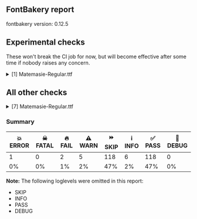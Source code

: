 ## FontBakery report

fontbakery version: 0.12.5



## Experimental checks

These won't break the CI job for now, but will become effective after some time if nobody raises any concern.


<details><summary>[1] Matemasie-Regular.ttf</summary>
<div>
<details>
    <summary>⚠️ <b>WARN</b> Validate location, size and resolution of article images. <a href="https://fontbakery.readthedocs.io/en/stable/fontbakery/checks/googlefonts.article.html#"></a></summary>
    <div>







* ⚠️ **WARN** <p>Family metadata at fonts/ttf does not have an article.</p>
 [code: lacks-article]



</div>
</details>
</div>
</details>




## All other checks



<details><summary>[7] Matemasie-Regular.ttf</summary>
<div>
<details>
    <summary>💥 <b>ERROR</b> Check the direction of the outermost contour in each glyph <a href="https://fontbakery.readthedocs.io/en/stable/fontbakery/checks/outline.html#"></a></summary>
    <div>







* 💥 **ERROR** <p>Failed with ZeroDivisionError: float division by zero</p>
<pre><code>  File &quot;/home/runner/work/Matemasie-Font/Matemasie-Font/venv-test/lib/python3.10/site-packages/fontbakery/checkrunner.py&quot;, line 213, in _run_check
    subresults = list(subresults)
  File &quot;/home/runner/work/Matemasie-Font/Matemasie-Font/venv-test/lib/python3.10/site-packages/fontbakery/checks/outline.py&quot;, line 366, in com_google_fonts_check_outline_direction
    if path.direction == 1:
  File &quot;/home/runner/work/Matemasie-Font/Matemasie-Font/venv-test/lib/python3.10/site-packages/beziers/path/__init__.py&quot;, line 558, in direction
    return math.copysign(1, self.signed_area)
  File &quot;/home/runner/work/Matemasie-Font/Matemasie-Font/venv-test/lib/python3.10/site-packages/beziers/path/__init__.py&quot;, line 541, in signed_area
    flat = self.flatten()
  File &quot;/home/runner/work/Matemasie-Font/Matemasie-Font/venv-test/lib/python3.10/site-packages/beziers/path/__init__.py&quot;, line 494, in flatten
    segs.extend(s.flatten(degree))
  File &quot;/home/runner/work/Matemasie-Font/Matemasie-Font/venv-test/lib/python3.10/site-packages/beziers/quadraticbezier.py&quot;, line 58, in flatten
    samples = self.sample(self.length/degree)
  File &quot;/home/runner/work/Matemasie-Font/Matemasie-Font/venv-test/lib/python3.10/site-packages/beziers/utils/samplemixin.py&quot;, line 20, in sample
    step = 1.0 / float(samples)

</code></pre>
 [code: failed-check]



</div>
</details>

<details>
    <summary>🔥 <b>FAIL</b> Checking with fontTools.ttx <a href="https://fontbakery.readthedocs.io/en/stable/fontbakery/checks/universal.html#"></a></summary>
    <div>







* 🔥 **FAIL** <p>WARNING: name id 256 missing from name table</p>
 



* 🔥 **FAIL** <p>WARNING: name id 257 missing from name table</p>
 



* 🔥 **FAIL** <p>WARNING: name id 258 missing from name table</p>
 





</div>
</details>

<details>
    <summary>🔥 <b>FAIL</b> Check copyright namerecords match license file. <a href="https://fontbakery.readthedocs.io/en/stable/fontbakery/checks/googlefonts.license.html#"></a></summary>
    <div>







* 🔥 **FAIL** <p>License file OFL.txt exists but NameID 13 (LICENSE DESCRIPTION) value on platform 3 (WINDOWS) is not specified for that. Value was: &quot;<a href="https://openfontlicense.org">https://openfontlicense.org</a>&quot; Must be changed to &quot;This Font Software is licensed under the SIL Open Font License, Version 1.1. This license is available with a FAQ at: <a href="https://openfontlicense.org">https://openfontlicense.org</a>&quot;</p>
 [code: wrong]



</div>
</details>

<details>
    <summary>⚠️ <b>WARN</b> Check if each glyph has the recommended amount of contours. <a href="https://fontbakery.readthedocs.io/en/stable/fontbakery/checks/universal.html#"></a></summary>
    <div>







* ⚠️ **WARN** <p>This check inspects the glyph outlines and detects the total number of contours in each of them. The expected values are infered from the typical ammounts of contours observed in a large collection of reference font families. The divergences listed below may simply indicate a significantly different design on some of your glyphs. On the other hand, some of these may flag actual bugs in the font such as glyphs mapped to an incorrect codepoint. Please consider reviewing the design and codepoint assignment of these to make sure they are correct.</p>
<p>The following glyphs do not have the recommended number of contours:</p>
<pre><code>- Glyph name: germandbls	Contours detected: 2	Expected: 1

- Glyph name: oslash	Contours detected: 2	Expected: 3

- Glyph name: germandbls	Contours detected: 2	Expected: 1

- Glyph name: oslash	Contours detected: 2	Expected: 3
</code></pre>
 [code: contour-count]



</div>
</details>

<details>
    <summary>⚠️ <b>WARN</b> Ensure soft_dotted characters lose their dot when combined with marks that replace the dot. <a href="https://fontbakery.readthedocs.io/en/stable/fontbakery/checks/shaping.html#"></a></summary>
    <div>







* ⚠️ **WARN** <p>The dot of soft dotted characters used in orthographies <em>must</em> disappear in the following strings: į̀ į́ į̂ į̃ į̄ į̌ ɨ̀ ɨ́ ɨ̂ ɨ̃ ɨ̄ ɨ̈ ɨ̋ ɨ̌ ɨ̧̀ ɨ̧́ ɨ̧̂ ɨ̧̌</p>
<p>The dot of soft dotted characters <em>should</em> disappear in other cases, for example: ĭ̦ i̦̇ i̦̊ i̦̋ ǐ̦ i̦̒ j̦̀ j̦́ ĵ̦ j̦̃ j̦̄ j̦̆ j̦̇ j̦̈ j̦̊ j̦̋ ǰ̦ j̦̒ į̆ į̇</p>
<p>Your font fully covers the following languages that require the soft-dotted feature: Lithuanian (Latn, 2,357,094 speakers), Dutch (Latn, 31,709,104 speakers).</p>
<p>Your font does <em>not</em> cover the following languages that require the soft-dotted feature: Vute (Latn, 21,000 speakers), Dan (Latn, 1,099,244 speakers), Makaa (Latn, 221,000 speakers), Bafut (Latn, 158,146 speakers), Sar (Latn, 500,000 speakers), Dii (Latn, 71,000 speakers), Igbo (Latn, 27,823,640 speakers), South Central Banda (Latn, 244,000 speakers), Aghem (Latn, 38,843 speakers), Basaa (Latn, 332,940 speakers), Ma’di (Latn, 584,000 speakers), Navajo (Latn, 166,319 speakers), Cicipu (Latn, 44,000 speakers), Mfumte (Latn, 79,000 speakers), Mundani (Latn, 34,000 speakers), Gulay (Latn, 250,478 speakers), Kom (Latn, 360,685 speakers), Nzakara (Latn, 50,000 speakers), Yala (Latn, 200,000 speakers), Belarusian (Cyrl, 10,064,517 speakers), Ijo, Southeast (Latn, 2,471,000 speakers), Koonzime (Latn, 40,000 speakers), Ekpeye (Latn, 226,000 speakers), Zapotec (Latn, 490,000 speakers), Kpelle, Guinea (Latn, 622,000 speakers), Southern Kisi (Latn, 360,000 speakers), Nateni (Latn, 100,000 speakers), Ngbaka (Latn, 1,020,000 speakers), Ebira (Latn, 2,200,000 speakers), Lugbara (Latn, 2,200,000 speakers), Ukrainian (Cyrl, 29,273,587 speakers), Fur (Latn, 1,230,163 speakers), Bete-Bendi (Latn, 100,000 speakers), Avokaya (Latn, 100,000 speakers), Mango (Latn, 77,000 speakers), Ejagham (Latn, 120,000 speakers).</p>
 [code: soft-dotted]



</div>
</details>

<details>
    <summary>⚠️ <b>WARN</b> Check for codepoints not covered by METADATA subsets. <a href="https://fontbakery.readthedocs.io/en/stable/fontbakery/checks/googlefonts.subsets.html#"></a></summary>
    <div>







* ⚠️ **WARN** <p>The following codepoints supported by the font are not covered by
any subsets defined in the font's metadata file, and will never
be served. You can solve this by either manually adding additional
subset declarations to METADATA.pb, or by editing the glyphset
definitions.</p>
<ul>
<li>U+02C7 CARON: try adding one of: canadian-aboriginal, yi, tifinagh</li>
<li>U+02D8 BREVE: try adding one of: canadian-aboriginal, yi</li>
<li>U+02D9 DOT ABOVE: try adding one of: canadian-aboriginal, yi</li>
<li>U+02DB OGONEK: try adding one of: canadian-aboriginal, yi</li>
<li>U+02DD DOUBLE ACUTE ACCENT: not included in any glyphset definition</li>
<li>U+0302 COMBINING CIRCUMFLEX ACCENT: try adding one of: coptic, cherokee, tifinagh, math</li>
<li>U+0306 COMBINING BREVE: try adding one of: old-permic, tifinagh</li>
<li>U+0307 COMBINING DOT ABOVE: try adding one of: tai-le, syriac, tifinagh, canadian-aboriginal, coptic, malayalam, old-permic, math</li>
<li>U+030A COMBINING RING ABOVE: try adding syriac</li>
<li>U+030B COMBINING DOUBLE ACUTE ACCENT: try adding one of: osage, cherokee</li>
<li>U+030C COMBINING CARON: try adding one of: cherokee, tai-le</li>
<li>U+0312 COMBINING TURNED COMMA ABOVE: not included in any glyphset definition</li>
<li>U+0326 COMBINING COMMA BELOW: not included in any glyphset definition</li>
<li>U+0327 COMBINING CEDILLA: not included in any glyphset definition</li>
<li>U+0328 COMBINING OGONEK: not included in any glyphset definition</li>
<li>U+1EAE LATIN CAPITAL LETTER A WITH BREVE AND ACUTE: try adding vietnamese</li>
<li>U+1EAF LATIN SMALL LETTER A WITH BREVE AND ACUTE: try adding vietnamese</li>
<li>U+25CC DOTTED CIRCLE: try adding one of: saurashtra, sundanese, coptic, lao, tagbanwa, tibetan, symbols, sharada, myanmar, cham, chakma, tai-tham, kayah-li, thaana, balinese, marchen, khmer, modi, batak, limbu, new-tai-lue, hebrew, manichaean, caucasian-albanian, tifinagh, elbasan, tirhuta, nko, sinhala, gurmukhi, gunjala-gondi, tai-le, warang-citi, zanabazar-square, telugu, kannada, dogra, psalter-pahlavi, tagalog, gujarati, newa, duployan, soyombo, lepcha, old-permic, phags-pa, meetei-mayek, miao, osage, music, pahawh-hmong, siddham, buginese, syloti-nagri, malayalam, thai, javanese, devanagari, yi, mende-kikakui, mahajani, brahmi, syriac, bassa-vah, takri, bhaiksuki, mandaic, wancho, oriya, armenian, sogdian, bengali, khudawadi, adlam, tai-viet, ahom, hanifi-rohingya, masaram-gondi, khojki, canadian-aboriginal, hanunoo, math, mongolian, kharoshthi, rejang, tamil, grantha, buhid, kaithi</li>
</ul>
<p>Or you can add the above codepoints to one of the subsets supported by the font: <code>latin</code>, <code>latin-ext</code></p>
 [code: unreachable-subsetting]



</div>
</details>

<details>
    <summary>⚠️ <b>WARN</b> Ensure fonts have ScriptLangTags declared on the 'meta' table. <a href="https://fontbakery.readthedocs.io/en/stable/fontbakery/checks/googlefonts.meta.html#"></a></summary>
    <div>







* ⚠️ **WARN** <p>This font file does not have a 'meta' table.</p>
 [code: lacks-meta-table]



</div>
</details>
</div>
</details>




### Summary

| 💥 ERROR | ☠ FATAL | 🔥 FAIL | ⚠️ WARN | ⏩ SKIP | ℹ️ INFO | ✅ PASS | 🔎 DEBUG | 
| ---|---|---|---|---|---|---|---|
| 1 | 0 | 2 | 5 | 118 | 6 | 118 | 0 | 
| 0% | 0% | 1% | 2% | 47% | 2% | 47% | 0% | 



**Note:** The following loglevels were omitted in this report:


* SKIP
* INFO
* PASS
* DEBUG

